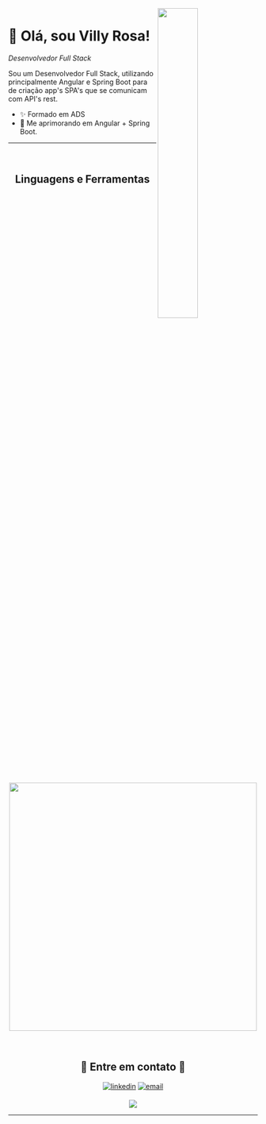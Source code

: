 <!--Banner-->

<!--Night Owl image-->
<div>
  <img align="right" width="40%" src="https://owlbertsio-resized.s3.amazonaws.com/Popper.psd.full.png">
</div>

<!--Header Name-->
# 👋 Olá, sou Villy Rosa! 
*Desenvolvedor Full Stack*
<br /> 

<!--Start Intro-->               
<p align="left">Sou um Desenvolvedor Full Stack, utilizando principalmente Angular e Spring Boot para de criação app's SPA's que se comunicam com API's rest.</p>

- ✨ Formado em ADS<!-- - ✍ Indie Hacker. -->
- 🌱 Me aprimorando em Angular + Spring Boot.
<!--End Intro-->

---
<br />

<!--Languages and Tools Section-->       
<h2 align="center">Linguagens e Ferramentas</h2> 
<p align="center">
  <img width="500px" src="https://skillicons.dev/icons?i=java,php,ts,js,spring,nodejs,angular,scss,tailwindcss,postgres,mysql,mongo,git,docker&perline=7" />
</p>
<br />

<!--Contact Section--> 

<h2 align="center">🤝 Entre em contato 🤝 </h2>
<p align="center">
  <a href="https://www.linkedin.com/in/villy-rosa-475523213/" target="_blank"><img src="https://img.shields.io/badge/linkedin-%231E77B5.svg?&style=for-the-badge&logo=linkedin&logoColor=white" alt="linkedin" style="margin bottom: 5px;" /></a>
  <a href="mailto:villyrosa@hotmail.com" target="_blank"><img src="https://img.shields.io/badge/-Email-%23333?style=for-the-badge&logo=gmail&logoColor=white" alt="email" style="margin-bottom: 5px;"></a>
</p>

<!--Footer--> 
<p align="center">
  <img src="https://capsule-render.vercel.app/api?type=waving&color=gradient&height=65&section=footer"/>
</p>

------
